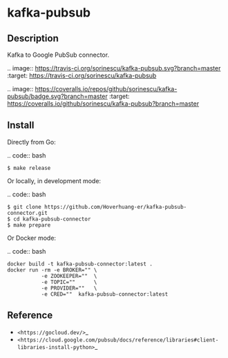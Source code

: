 kafka-pubsub
============

Description
-----------

Kafka to Google PubSub connector.

.. image:: https://travis-ci.org/sorinescu/kafka-pubsub.svg?branch=master
    :target: https://travis-ci.org/sorinescu/kafka-pubsub

.. image:: https://coveralls.io/repos/github/sorinescu/kafka-pubsub/badge.svg?branch=master
    :target: https://coveralls.io/github/sorinescu/kafka-pubsub?branch=master


Install
-------

Directly from Go:

.. code:: bash

    $ make release

Or locally, in development mode:

.. code:: bash

    $ git clone https://github.com/Hoverhuang-er/kafka-pubsub-connector.git
    $ cd kafka-pubsub-connector
    $ make prepare

Or Docker mode:

.. code:: bash

    docker build -t kafka-pubsub-connector:latest .
    docker run -rm -e BROKER="" \
               -e ZOOKEEPER=""  \
               -e TOPIC=""      \
               -e PROVIDER=""   \
               -e CRED=""  kafka-pubsub-connector:latest

Reference
---------

- `<https://gocloud.dev/>`_
- `<https://cloud.google.com/pubsub/docs/reference/libraries#client-libraries-install-python>`_